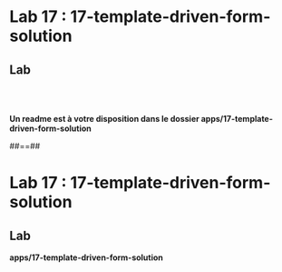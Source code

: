 <!-- .slide: class="exercice" -->
# Lab 17 : 17-template-driven-form-solution
## Lab

<br/><br/>

<b>Un readme est à votre disposition dans le dossier apps/17-template-driven-form-solution</b>

##==##

<!-- .slide: class="exercice full-center" -->
# Lab 17 : 17-template-driven-form-solution
## Lab
<b>apps/17-template-driven-form-solution</b>
